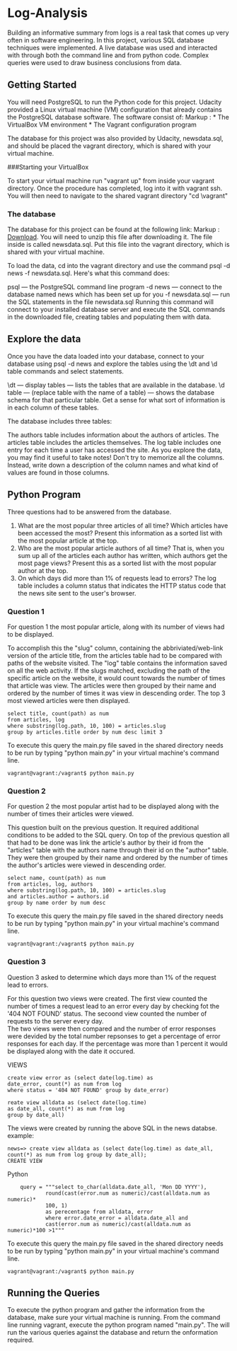 # Log-Analysis

Building an informative summary from logs is a real task that comes up very often in software engineering. In this project, various SQL database techniques were implemented. A live database was used and interacted with through both the command line and from python code. Complex queries were used to draw business conclusions from data.

## Getting Started

You will need PostgreSQL to run the Python code for this project. Udacity provided a Linux virtual machine (VM) configuration that already contains the PostgreSQL database software. The software consist of:
 Markup : * The VirtualBox VM environment
          * The Vagrant configuration program

The database for this project was also provided by Udacity, newsdata.sql, and should be placed the vagrant directory, which is shared with your virtual machine. 

###Starting your VirtualBox

To start your virtual machine run "vagrant up" from inside your vagrant directory. Once the procedure has completed, log into it with vagrant ssh. You will then need to navigate to the shared vagrant directory "cd \vagrant"

### The database

The database for this project can be found at the following link: Markup :  [Download](https://d17h27t6h515a5.cloudfront.net/topher/2016/August/57b5f748_newsdata/newsdata.zip). You will need to unzip this file after downloading it. The file inside is called newsdata.sql. Put this file into the vagrant directory, which is shared with your virtual machine.

To load the data, cd into the vagrant directory and use the command psql -d news -f newsdata.sql.
Here's what this command does:

psql — the PostgreSQL command line program
-d news — connect to the database named news which has been set up for you
-f newsdata.sql — run the SQL statements in the file newsdata.sql
Running this command will connect to your installed database server and execute the SQL commands in the downloaded file, creating tables and populating them with data.

## Explore the data
Once you have the data loaded into your database, connect to your database using psql -d news and explore the tables using the \dt and \d table commands and select statements.

\dt — display tables — lists the tables that are available in the database.
\d table — (replace table with the name of a table) — shows the database schema for that particular table.
Get a sense for what sort of information is in each column of these tables.

The database includes three tables:

The authors table includes information about the authors of articles.
The articles table includes the articles themselves.
The log table includes one entry for each time a user has accessed the site.
As you explore the data, you may find it useful to take notes! Don't try to memorize all the columns. Instead, write down a description of the column names and what kind of values are found in those columns.

## Python Program

Three questions had to be answered from the database. 

1. What are the most popular three articles of all time? Which articles have been accessed the most? Present this information as a sorted list with the most popular article at the top.
2. Who are the most popular article authors of all time? That is, when you sum up all of the articles each author has written, which authors get the most page views? Present this as a sorted list with the most popular author at the top.
3. On which days did more than 1% of requests lead to errors? The log table includes a column status that indicates the HTTP status code that the news site sent to the user's browser.

### Question 1

For question 1 the most popular article, along with its number of views had to be displayed. 

To accomplish this the "slug" column, containing the abbriviated/web-link version of the article title, from the articles table had to be compared with paths of the website visited. The "log" table contains the information saved on all the web activity. If the slugs matched, excluding the path of the specific article on the website, it would count towards the number of times that article was view. The articles were then grouped by their name and ordered by the number of times it was view in descending order. The top 3 most viewed articles were then displayed.

```
select title, count(path) as num 
from articles, log
where substring(log.path, 10, 100) = articles.slug
group by articles.title order by num desc limit 3
```

To execute this query the main.py file saved in the shared directory needs to be run by typing "python main.py" in your virtual machine's command line.
```
vagrant@vagrant:/vagrant$ python main.py

```

### Question 2

For question 2 the most popular artist had to be displayed along with the number of times their articles were viewed. 

This question built on the previous question. It required additional conditions to be added to the SQL query. On top of the previous question all that had to be done was link the article's author by their id from the "articles" table with the authors name through their id on the "author" table. They were then grouped by their name and ordered by the number of times the author's articles were viewed in descending order. 

```
select name, count(path) as num
from articles, log, authors
where substring(log.path, 10, 100) = articles.slug
and articles.author = authors.id
group by name order by num desc
```

To execute this query the main.py file saved in the shared directory needs to be run by typing "python main.py" in your virtual machine's command line.
```
vagrant@vagrant:/vagrant$ python main.py

```

### Question 3

Question 3 asked to determine which days more than 1% of the request lead to errors.

For this question two views were created. The first view counted the number of times a request lead to an error every day by checking fot the '404 NOT FOUND' status. 
The secoond view counted the number of requests to the server every day.  
The two views were then compared and the number of error responses were devided by the total number repsonses to get a percentage of error responses for each day. If the percentage was more than 1 percent it would be displayed along with the date it occured.

VIEWS
```
create view error as (select date(log.time) as
date_error, count(*) as num from log
where status = '404 NOT FOUND' group by date_error)

reate view alldata as (select date(log.time)
as date_all, count(*) as num from log
group by date_all)
```
The views were created by running the above SQL in the news databse. 
example:
```
news=> create view alldata as (select date(log.time) as date_all, count(*) as num from log group by date_all);
CREATE VIEW
```

Python
```
    query = """select to_char(alldata.date_all, 'Mon DD YYYY'),
            round(cast(error.num as numeric)/cast(alldata.num as numeric)*
            100, 1)
            as perecentage from alldata, error
            where error.date_error = alldata.date_all and
            cast(error.num as numeric)/cast(alldata.num as numeric)*100 >1"""
```
To execute this query the main.py file saved in the shared directory needs to be run by typing "python main.py" in your virtual machine's command line.
```
vagrant@vagrant:/vagrant$ python main.py

```
## Running the Queries

To execute the python program and gather the information from the database, make sure your virtual machine is running. From the command line running vagrant, execute the python program named "main.py". The will run the various queries against the database and return the onformation required. 